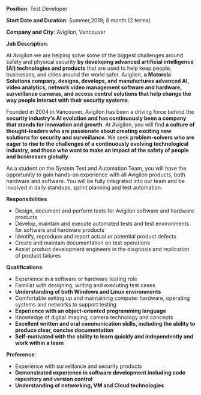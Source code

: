 **Position**: Test Developer

**Start Date and Duration**: Summer,2019; 8 month (2 terms)

**Company and City**: Avigilon, Vancouver

**Job Description**: 

At Avigilon we are helping solve some of the biggest challenges around safety and physical security **by developing advanced artificial intelligence (AI) technologies and products** that are used to help keep people, businesses, and cities around the world safer. Avigilon, **a Motorola Solutions company, designs, develops, and manufactures advanced AI, video analytics, network video management software and hardware, surveillance cameras, and access control solutions that help change the way people interact with their security systems**.
 

Founded in 2004 in Vancouver, Avigilon has been a driving force behind the **security industry's AI evolution and has continuously been a company that stands for innovation and growth**. At Avigilon, you will find **a culture of thought-leaders who are passionate about creating exciting new solutions for security and surveillance**. We seek **problem-solvers who are eager to rise to the challenges of a continuously evolving technological industry, and those who want to make an impact of the safety of people and businesses globally**.
 

As a student on the System Test and Automation Team, you will have the opportunity to gain hands-on experience with all Avigilon products, both hardware and software.  You will be fully integrated into our team and be involved in daily standups, sprint planning and test automation.

**Responsibilities**
- Design, document and perform tests for Avigilon software and hardware products
- Develop, maintain and execute automated tests and test environments for software and hardware products
- Identify, reproduce and report actual or potential product defects
- Create and maintain documentation on test operations
- Assist product development engineers in the diagnosis and replication of product failures

**Qualifications**:
- Experience in a software or hardware testing role
- Familiar with designing, writing and executing test cases
- **Understanding of both Windows and Linux environments**
- Comfortable setting up and maintaining computer hardware, operating systems and networks to support testing
- **Experience with an object-oriented programming language**
- Knowledge of digital imaging, camera technology and concepts
- **Excellent written and oral communication skills, including the ability to produce clear, concise documentation**
- **Self-motivated with the ability to learn quickly and independently and work within a team**
 
**Preference**:
- Experience with surveillance and security products
- **Demonstrated experience in software development including code repository and version control**
- **Understanding of networking, VM and Cloud technologies**
